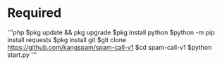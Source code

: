 # Required
'''php
$pkg update && pkg upgrade
$pkg install python
$python -m pip install requests
$pkg install git
$git clone https://github.com/kangspam/spam-call-v1
$cd spam-call-v1
$python start.py
'''
